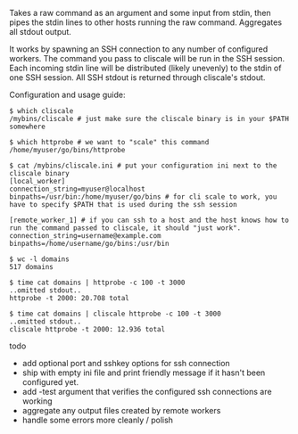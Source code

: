 Takes a raw command as an argument and some input from stdin, then pipes the stdin lines to other hosts running the raw command. Aggregates all stdout output.

It works by spawning an SSH connection to any number of configured workers. The command you pass to cliscale will be run in the SSH session. Each incoming stdin line will be distributed (likely unevenly) to the stdin of one SSH session. All SSH stdout is returned through cliscale's stdout.

Configuration and usage guide:
```
$ which cliscale
/mybins/cliscale # just make sure the cliscale binary is in your $PATH somewhere

$ which httprobe # we want to "scale" this command
/home/myuser/go/bins/httprobe

$ cat /mybins/cliscale.ini # put your configuration ini next to the cliscale binary
[local_worker]
connection_string=myuser@localhost
binpaths=/usr/bin:/home/myuser/go/bins # for cli scale to work, you have to specify $PATH that is used during the ssh session

[remote_worker_1] # if you can ssh to a host and the host knows how to run the command passed to cliscale, it should "just work".
connection_string=username@example.com
binpaths=/home/username/go/bins:/usr/bin

$ wc -l domains
517 domains

$ time cat domains | httprobe -c 100 -t 3000
..omitted stdout..
httprobe -t 2000: 20.708 total

$ time cat domains | cliscale httprobe -c 100 -t 3000
..omitted stdout..
cliscale httprobe -t 2000: 12.936 total

```

todo
* add optional port and sshkey options for ssh connection
* ship with empty ini file and print friendly message if it hasn't been configured yet.
* add -test argument that verifies the configured ssh connections are working
* aggregate any output files created by remote workers
* handle some errors more cleanly / polish